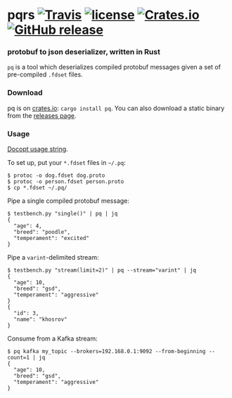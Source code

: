 # pqrs [![Travis](https://img.shields.io/travis/sevagh/pq.svg)](https://travis-ci.org/sevagh/pq) [![license](https://img.shields.io/github/license/sevagh/pq.svg)](https://github.com/sevagh/pq/blob/master/LICENSE) [![Crates.io](https://img.shields.io/crates/v/pq.svg)](https://crates.io/crates/pq) [![GitHub release](https://img.shields.io/github/release/sevagh/pq.svg)](https://github.com/sevagh/pq)

### protobuf to json deserializer, written in Rust

`pq` is a tool which deserializes compiled protobuf messages given a set of pre-compiled `.fdset` files.

### Download

pq is on [crates.io](https://crates.io/crates/pq): `cargo install pq`. You can also download a static binary from the [releases page](https://github.com/sevagh/pq/releases).

### Usage

[Docopt usage string](https://raw.githubusercontent.com/sevagh/pq/master/src/usage.txt).

To set up, put your `*.fdset` files in `~/.pq`:

```
$ protoc -o dog.fdset dog.proto
$ protoc -o person.fdset person.proto
$ cp *.fdset ~/.pq/
```

Pipe a single compiled protobuf message:

```
$ testbench.py "single()" | pq | jq
{
  "age": 4,
  "breed": "poodle",
  "temperament": "excited"
}
```

Pipe a `varint`-delimited stream:

```
$ testbench.py "stream(limit=2)" | pq --stream="varint" | jq
{
  "age": 10,
  "breed": "gsd",
  "temperament": "aggressive"
}
{
  "id": 3,
  "name": "khosrov"
}
```

Consume from a Kafka stream:

```
$ pq kafka my_topic --brokers=192.168.0.1:9092 --from-beginning --count=1 | jq
{
  "age": 10,
  "breed": "gsd",
  "temperament": "aggressive"
}
```
